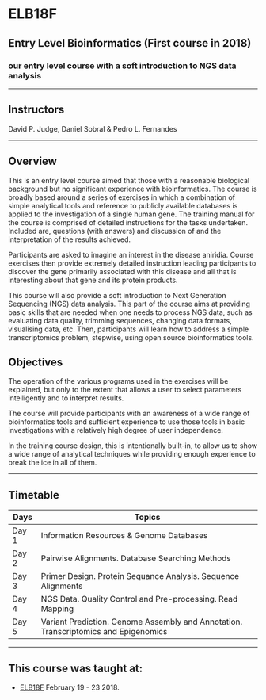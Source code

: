 # ELB18F 

## Entry Level Bioinformatics (First course in 2018)
### our entry level course with a soft introduction to NGS data analysis

-----

## Instructors
David P. Judge, Daniel Sobral & Pedro L. Fernandes

-----

## Overview
This is an entry level course aimed that those with a reasonable biological background but no significant experience with bioinformatics. The course is broadly based around a series of exercises in which a combination of simple analytical tools and reference to publicly available databases is applied to the investigation of a single human gene. The training manual for the course is comprised of detailed instructions for the tasks undertaken. Included are, questions (with answers) and discussion of and the interpretation of the results achieved.

Participants are asked to imagine an interest in the disease aniridia. Course exercises then provide extremely detailed instruction leading participants to discover the gene primarily associated with this disease and all that is interesting about that gene and its protein products.

This course will also provide a soft introduction to Next Generation Sequencing (NGS) data analysis. This part of the course aims at providing basic skills that are needed when one needs to process NGS data, such as evaluating data quality, trimming sequences, changing data formats, visualising data, etc. Then, participants will learn how to address a simple transcriptomics problem, stepwise, using open source bioinformatics tools.

## Objectives
The operation of the various programs used in the exercises will be explained, but only to the extent that allows a user to select parameters intelligently and to interpret results.

The course will provide participants with an awareness of a wide range of bioinformatics tools and sufficient experience to use those tools in basic investigations with a relatively high degree of user independence.

In the training course design, this is intentionally built-in, to allow us to show a wide range of analytical techniques while providing enough experience to break the ice in all of them.

-----

## Timetable

Days | Topics |
----- | ----- |
Day 1 | Information Resources & Genome Databases
Day 2 | Pairwise Alignments. Database Searching Methods
Day 3 | Primer Design. Protein Sequance Analysis. Sequence Alignments
Day 4 | NGS Data. Quality Control and Pre-processing. Read Mapping
Day 5 | Variant Prediction. Genome Assembly and Annotation. Transcriptomics and Epigenomics

-----

## This course was taught at:
- [ELB18F](http://gtpb.igc.gulbenkian.pt/bicourses/2018/ELB18F/index.html) February 19 - 23 2018.
